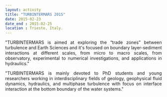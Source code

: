 ```yaml
---
layout: activity
title: "TURBINTERMARS 2015"
date: 2015-02-23
date_end : 2015-02-25
location : Trieste, Italy.
---
```


<p style='text-align: justify;'>
"TURBINTERMARS is aimed at exploring the “trade zones” between turbulence and Earth Sciences and it's focused on boundary layer-sediment interactions at different scales, from micro to macro scales, from observatory, experimental to numerical investigations, and applications in hydraulics."
</p>

<p style='text-align: justify;'>
"TURBINTERMARS is mainly devoted to PhD students and young researchers working in interdisciplinary fields of geology, geophysical fluid dynamics, hydraulics, and multiphase turbulence with focus on interface interaction at the bottom boundary of the water systems."
</p>
